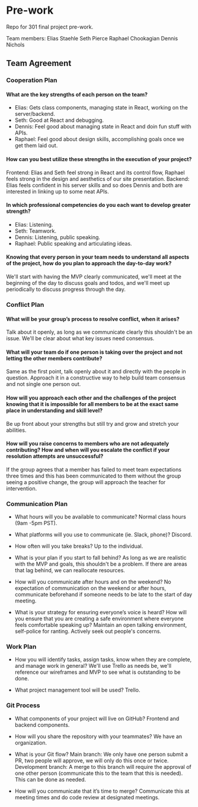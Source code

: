 # Pre-work

Repo for 301 final project pre-work.

Team members:
Elias Staehle
Seth Pierce
Raphael Chookagian
Dennis Nichols

## Team Agreement

### Cooperation Plan

#### What are the key strengths of each person on the team?

- Elias: Gets class components, managing state in React, working on the server/backend.
- Seth: Good at React and debugging.
- Dennis: Feel good about managing state in React and doin fun stuff with APIs.
- Raphael: Feel good about design skills, accomplishing goals once we get them laid out.

#### How can you best utilize these strengths in the execution of your project?

Frontend: Elias and Seth feel strong in React and its control flow, Raphael feels strong in the design and aesthetics of our site presentation.
Backend: Elias feels confident in his server skills and so does Dennis and both are interested in linking up to some neat APIs.

#### In which professional competencies do you each want to develop greater strength?

- Elias: Listening.
- Seth: Teamwork.
- Dennis: Listening, public speaking.
- Raphael: Public speaking and articulating ideas.

#### Knowing that every person in your team needs to understand all aspects of the project, how do you plan to approach the day-to-day work?

We'll start with having the MVP clearly communicated, we'll meet at the beginning of the day to discuss goals and todos, and we'll meet up periodically to discuss progress through the day.

### Conflict Plan

#### What will be your group’s process to resolve conflict, when it arises?

Talk about it openly, as long as we communicate clearly this shouldn't be an issue.
We'll be clear about what key issues need consensus.

#### What will your team do if one person is taking over the project and not letting the other members contribute?

Same as the first point, talk openly about it and directly with the people in question. Approach it in a constructive way to help build team consensus and not single one person out.

#### How will you approach each other and the challenges of the project knowing that it is impossible for all members to be at the exact same place in understanding and skill level?

Be up front about your strengths but still try and grow and stretch your abilities.

#### How will you raise concerns to members who are not adequately contributing? How and when will you escalate the conflict if your resolution attempts are unsuccessful?

If the group agrees that a member has failed to meet team expectations three times and this has been communicated to them without the group seeing a positive change, the group will approach the teacher for intervention.

### Communication Plan

- What hours will you be available to communicate?
  Normal class hours (9am -5pm PST).

- What platforms will you use to communicate (ie. Slack, phone)?
  Discord.

- How often will you take breaks?
  Up to the individual.

- What is your plan if you start to fall behind?
  As long as we are realistic with the MVP and goals, this shouldn't be a problem. If there are areas that lag behind, we can reallocate resources.

- How will you communicate after hours and on the weekend?
  No expectation of communication on the weekend or after hours, communicate beforehand if someone needs to be late to the start of day meeting.

- What is your strategy for ensuring everyone’s voice is heard? How will you ensure that you are creating a safe environment where everyone feels comfortable speaking up?
  Maintain an open talking environment, self-police for ranting. Actively seek out people's concerns.

### Work Plan

- How you will identify tasks, assign tasks, know when they are complete, and manage work in general?
  We'll use Trello as needs be, we'll reference our wireframes and MVP to see what is outstanding to be done.

- What project management tool will be used?
  Trello.

### Git Process

- What components of your project will live on GitHub?
  Frontend and backend components.

- How will you share the repository with your teammates?
  We have an organization.

- What is your Git flow?
  Main branch: We only have one person submit a PR, two people will approve, we will only do this once or twice.
  Development branch: A merge to this branch will require the approval of one other person (communicate this to the team that this is needed). This can be done as needed.

- How will you communicate that it’s time to merge?
  Communicate this at meeting times and do code review at designated meetings.
  

